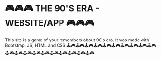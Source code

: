 # 🎮🎮🎮 THE 90'S ERA - WEBSITE/APP 🎮🎮🎮

This site is a game of your remembers about 90's era. It was made with Bootstrap, JS, HTML and CSS
🕹🎮🕹🎮🕹🎮🕹🎮🕹🎮🕹🎮🕹🎮🕹🎮🕹🎮🕹🎮🕹🎮🕹🎮🕹🎮🕹🎮🕹🎮🕹🎮🕹🎮🕹🎮🕹🎮🕹🎮